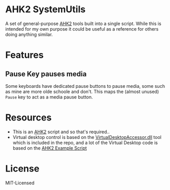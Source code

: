 # AHK2 SystemUtils

A set of general-purpose [AHK2](https://www.autohotkey.com/v2/) tools built into a single script.
While this is intended for my own purpose it could be useful as a reference for others doing anything similar.

# Features
## Pause Key pauses media
Some keyboards have dedicated pause buttons to pause media, some such as mine are more olde schoole and don't. This maps the (almost unused) `Pause` key to act as a media pause button.

# Resources
* This is an [AHK2](https://www.autohotkey.com/v2/) script and so that's required..
* Virtual desktop control is based on the [VirtualDesktopAccessor.dll](https://github.com/Ciantic/VirtualDesktopAccessor) tool which is included in the repo, and a lot of the Virtual Desktop code is based on the [AHK2 Example Script](https://raw.githubusercontent.com/Ciantic/VirtualDesktopAccessor/refs/heads/rust/example.ah2)

# License
MIT-Licensed